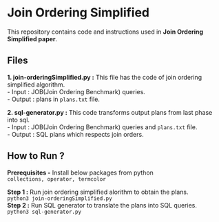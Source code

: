 # Join Ordering Simplified

This repository contains code and instructions used in **Join Ordering Simplified paper**.

## Files

**1. join-orderingSimplified.py :**  This file has the code of join ordering simplified algorithm. <br />
     - Input : JOB(Join Ordering Benchmark) queries. <br />
     - Output : plans in ```plans.txt``` file. <br />

**2. sql-generator.py :** This code transforms output plans from last phase into sql. <br />
     - Input : JOB(Join Ordering Benchmark) queries and ```plans.txt``` file. <br />
     - Output : SQL plans which respects join orders. <br />
     
## How to Run ?

**Prerequisites -** 
Install below packages from python <br />
```collections, operator, termcolor```

**Step 1 :** Run join ordering simplified alorithm to obtain the plans. <br />
``` python3 join-orderingSimplified.py ```  <br />
**Step 2 :** Run SQL generator to translate the plans into SQL queries. <br />
``` python3 sql-generator.py ```


